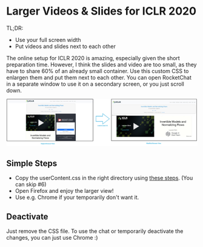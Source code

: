 # Larger Videos & Slides for ICLR 2020

TL;DR: 
- Use your full screen width
- Put videos and slides next to each other

The online setup for ICLR 2020 is amazing, especially given the short preparation time. However, I think the slides and video are too small, as they have to share 60% of an already small container. Use this custom CSS to enlargen them and put them next to each other. You can open RocketChat in a separate window to use it on a secondary screen, or you just scroll down.


![Demo](/demo.jpg)


## Simple Steps
- Copy the userContent.css in the right directory using [these steps](https://davidwalsh.name/firefox-user-stylesheet). (You can skip #6)
- Open Firefox and enjoy the larger view!
- Use e.g. Chrome if your temporarily don't want it.

## Deactivate
Just remove the CSS file. To use the chat or temporarily deactivate the changes, you can just use Chrome :)
